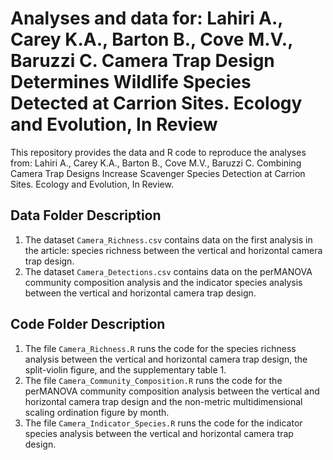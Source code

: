 # Analyses and data for: Lahiri A., Carey K.A., Barton B., Cove M.V., Baruzzi C. Camera Trap Design Determines Wildlife Species Detected at Carrion Sites. Ecology and Evolution, In Review 
This repository provides the data and R code to reproduce the analyses from: Lahiri A., Carey K.A., Barton B., Cove M.V., Baruzzi C. Combining Camera Trap Designs Increase Scavenger Species Detection at Carrion Sites. Ecology and Evolution, In Review.

## Data Folder Description
1. The dataset `Camera_Richness.csv` contains data on the first analysis in the article: species richness between the vertical and horizontal camera trap design.
2. The dataset `Camera_Detections.csv` contains data on the perMANOVA community composition analysis and the indicator species analysis between the vertical and horizontal camera trap design. 

## Code Folder Description
1. The file `Camera_Richness.R` runs the code for the species richness analysis between the vertical and horizontal camera trap design, the split-violin figure, and the supplementary table 1.
2. The file `Camera_Community_Composition.R` runs the code for the perMANOVA community composition analysis between the vertical and horizontal camera trap design and the non-metric multidimensional scaling ordination figure by month.
3. The file `Camera_Indicator_Species.R` runs the code for the indicator species analysis between the vertical and horizontal camera trap design. 
